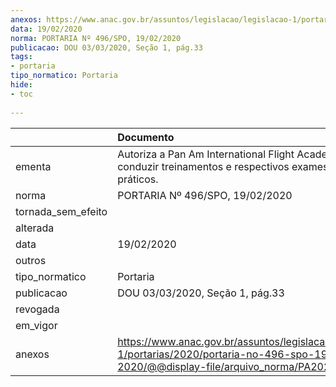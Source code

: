 ```yaml
---
anexos: https://www.anac.gov.br/assuntos/legislacao/legislacao-1/portarias/2020/portaria-no-496-spo-19-02-2020/@@display-file/arquivo_norma/PA2020-0496.pdf
data: 19/02/2020
norma: PORTARIA Nº 496/SPO, 19/02/2020
publicacao: DOU 03/03/2020, Seção 1, pág.33
tags:
- portaria
tipo_normatico: Portaria
hide: 
- toc 
 
---
```


|                    | Documento                                                                                                                                           |
|:-------------------|:----------------------------------------------------------------------------------------------------------------------------------------------------|
| ementa             | Autoriza a Pan Am International Flight Academy a conduzir treinamentos e respectivos exames teóricos e práticos.                                    |
| norma              | PORTARIA Nº 496/SPO, 19/02/2020                                                                                                                     |
| tornada_sem_efeito |                                                                                                                                                     |
| alterada           |                                                                                                                                                     |
| data               | 19/02/2020                                                                                                                                          |
| outros             |                                                                                                                                                     |
| tipo_normatico     | Portaria                                                                                                                                            |
| publicacao         | DOU 03/03/2020, Seção 1, pág.33                                                                                                                     |
| revogada           |                                                                                                                                                     |
| em_vigor           |                                                                                                                                                     |
| anexos             | https://www.anac.gov.br/assuntos/legislacao/legislacao-1/portarias/2020/portaria-no-496-spo-19-02-2020/@@display-file/arquivo_norma/PA2020-0496.pdf |